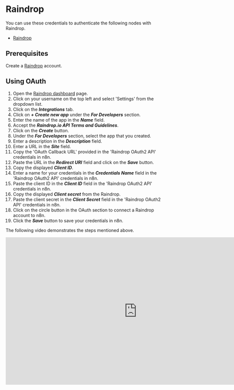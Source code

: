 # Raindrop

You can use these credentials to authenticate the following nodes with Raindrop.
- [Raindrop](/integrations/nodes/n8n-nodes-base.raindrop/)

## Prerequisites

Create a [Raindrop](https://raindrop.io/) account.

## Using OAuth

<!-- !!! tip ⛅️ Note for n8n.cloud users
    You'll only need to enter the Credentials Name and click on the circle button in the OAuth section to connect your Raindrop account to n8n.
 -->

1. Open the [Raindrop dashboard](https://app.raindrop.io/my/0) page.
2. Click on your username on the top left and select 'Settings' from the dropdown list.
3. Click on the ***Integrations*** tab.
4. Click on ***+ Create new app*** under the ***For Developers*** section.
5. Enter the name of the app in the ***Name*** field.
6. Accept the ***Raindrop.io API Terms and Guidelines***.
7. Click on the ***Create*** button.
8. Under the ***For Developers*** section, select the app that you created.
9. Enter a description in the ***Description*** field.
10. Enter a URL in the ***Site*** field.
11. Copy the 'OAuth Callback URL' provided in the 'Raindrop OAuth2 API' credentials in n8n.
12. Paste the URL in the ***Redirect URI*** field and click on the ***Save*** button.
13. Copy the displayed ***Client ID***.
14. Enter a name for your credentials in the ***Credentials Name*** field in the 'Raindrop OAuth2 API' credentials in n8n.
15. Paste the client ID in the ***Client ID*** field in the 'Raindrop OAuth2 API' credentials in n8n.
16. Copy the displayed ***Client secret*** from the Raindrop.
17. Paste the client secret in the ***Client Secret*** field in the 'Raindrop OAuth2 API' credentials in n8n.
18. Click on the circle button in the OAuth section to connect a Raindrop account to n8n.
19. Click the ***Save*** button to save your credentials in n8n.

The following video demonstrates the steps mentioned above.

<div class="video-container">
<iframe width="840" height="472.5" src="https://www.youtube.com/embed/O-8Idq2WCu0" frameborder="0" allow="accelerometer; autoplay; clipboard-write; encrypted-media; gyroscope; picture-in-picture" allowfullscreen></iframe>
</div>
